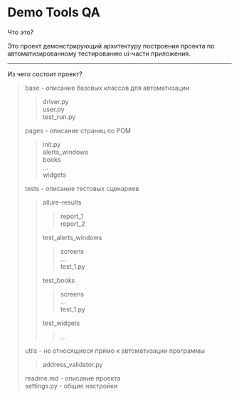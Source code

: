 # Demo Tools QA
Что это? 

Это проект демонстрирующий архитектуру построения проекта по автоматизированному тестированию ui-части приложения.

---
Из чего состоит проект?



> base - описание базовых классов для автоматизации
> > driver.py  
> > user.py  
> > test_run.py
> 
> pages - описание страниц по POM
> > init.py   
> > alerts_windows  
> > books  
> > ...  
> > widgets
> 
> tests - описание тестовых сценариев  
> > allure-results 
> > > report_1  
> > > report_2  
> >
> > test_alerts_windows  
> > > screens   
> > > ...  
> > > test_1.py  
> >
> > test_books   
> > > screens  
> > > ...  
> > > test_1.py  
> >
> > test_widgets  
> > > ...
>
> utils - не относящиеся прямо к автоматизации программы  
> > address_validator.py 
> 
> readme.md - описание проекта  
> settings.py - общие настройки